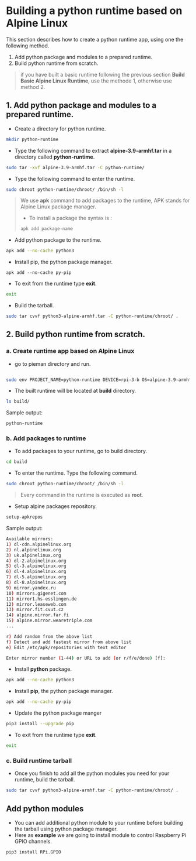# Building a python runtime based on Alpine Linux

This section describes how to create a python runtime app, using one the following method.

1. Add python package and modules to a prepared runtime. 
2. Build python runtime from scratch.

> if you have built a basic runtime following the previous section **Build Basic Alpine Linux Runtime**, use the methode 1, otherwise use  method 2.

## 1.  Add python package and modules to a prepared runtime.

  - Create a directory for python runtime.

```bash 
mkdir python-runtime
```
  - Type the following command to extract  **alpine-3.9-armhf.tar** in a directory called **python-runtime**.

```bash 
sudo tar -xvf alpine-3.9-armhf.tar -C python-runtime/
```
  - Type the following command to enter the runtime.

```bash 
sudo chroot python-runtime/chroot/ /bin/sh -l
```

> We use **apk** command to add packages to the runtime, APK stands for Alpine Linux package manager.
> - To install a package the syntax is :
>```bash 
>apk add package-name
>```

  - Add python package to the runtime.
 
```bash 
apk add --no-cache python3
```
  - Install pip, the python package manager.

```
apk add --no-cache py-pip
```

 - To exit from the runtime type **exit**.

```bash
exit
```

  - Build the tarball.

```bash 
sudo tar cvvf python3-alpine-armhf.tar -C python-runtime/chroot/ .
```

## 2. Build python runtime from scratch.

### a. Create runtime app based on Alpine Linux

   - go to pieman directory and run.

```bash

sudo env PROJECT_NAME=python-runtime DEVICE=rpi-3-b OS=alpine-3.9-armhf CREATE_ONLY_CHROOT=true ./pieman.sh

```
   - The built runtime will be located at **build** directory.

```bash
ls build/
```

Sample output:
```bash 
python-runtime

```


### b. Add packages to runtime

 - To add packages to your runtime, go to build directory.

```bash
cd build
```

 - To enter the runtime. Type the following command.

```bash
sudo chroot python-runtime/chroot/ /bin/sh -l
```

> Every command in the runtime is executed as **root**.


   - Setup alpine packages repository.

```bash
setup-apkrepos
```
Sample output:

```bash 
Available mirrors:
1) dl-cdn.alpinelinux.org
2) nl.alpinelinux.org
3) uk.alpinelinux.org
4) dl-2.alpinelinux.org
5) dl-3.alpinelinux.org
6) dl-4.alpinelinux.org
7) dl-5.alpinelinux.org
8) dl-8.alpinelinux.org
9) mirror.yandex.ru
10) mirrors.gigenet.com
11) mirror1.hs-esslingen.de
12) mirror.leaseweb.com
13) mirror.fit.cvut.cz
14) alpine.mirror.far.fi
15) alpine.mirror.wearetriple.com
...

r) Add random from the above list
f) Detect and add fastest mirror from above list
e) Edit /etc/apk/repositories with text editor

Enter mirror number (1-44) or URL to add (or r/f/e/done) [f]:
```


   - Install **python** package.

```bash
apk add --no-cache python3
```
   - Install **pip**, the python package manager.

```bash   
apk add --no-cache py-pip
```
   - Update the python package manger 
 
 ```bash
pip3 install --upgrade pip
 ```

 - To exit from the runtime type **exit**.

```bash
exit
```
  
  
### c. Build runtime tarball

   - Once you finish to add all the python modules you need for your runtime, build the tarball.

```bash
sudo tar cvvf python3-alpine-armhf.tar -C python-runtime/chroot/ .
```


##  Add python modules

   - You can add additional python module to your runtime before building the tarball using python package manager.
   - Here as **example** we are going to install module to control Raspberry Pi GPIO channels. 


```bash 
pip3 install RPi.GPIO
```


